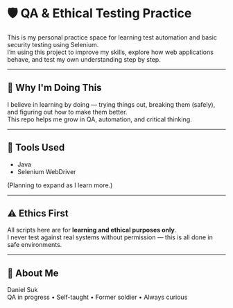 # 🛡️ QA & Ethical Testing Practice

This is my personal practice space for learning test automation and basic security testing using Selenium.  
I’m using this project to improve my skills, explore how web applications behave, and test my own understanding step by step.

---

## 🧠 Why I'm Doing This

I believe in learning by doing — trying things out, breaking them (safely), and figuring out how to make them better.  
This repo helps me grow in QA, automation, and critical thinking.

---

## 🧰 Tools Used

- Java  
- Selenium WebDriver  

(Planning to expand as I learn more.)

---

## ⚠️ Ethics First

All scripts here are for **learning and ethical purposes only**.  
I never test against real systems without permission — this is all done in safe environments.

---

## 👤 About Me

Daniel Suk  
QA in progress • Self-taught • Former soldier • Always curious
